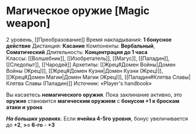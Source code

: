 # Магическое оружие [Magic weapon]
2 уровень, [[Преобразование]]
Время накладывания: **1 бонусное действие**
Дистанция: **Касание**
Компоненты: **Вербальный**, **Соматический**
Длительность: **Концентрация до 1 часа**
Классы: [[Волшебник]], [[Изобретатель]], [[Магус]], [[Паладин]], [[Следопыт]], [[Чародей]]
Архетипы: [[Жрец#Домен Войны|Домен Войны (Жрец)]], [[Жрец#Домен Кузни|Домен Кузни (Жрец)]], [[Жрец#Домен Магии|Домен Магии (Жрец)]], [[Паладин#Клятва Славы|Клятва Славы (Паладин)]]
Источник: «Player's handbook»

Вы касаетесь **немагического оружия**. Пока заклинание активно, это **оружие** становится **магическим оружием** с **бонусом +1 к броскам атаки и урона**

**_На больших уровнях._** Если **ячейка 4-5го уровня**, бонус увеличивается до **+2**, **>= 6-го** - **+3**